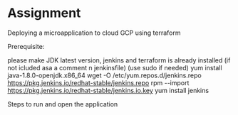 # Assignment
Deploying a microapplication to cloud GCP using terraform

Prerequisite:


please make JDK latest version, jenkins and terraform is already installed (if not icluded asa a comment n jenkinsfile) 
(use sudo if needed)
yum install java-1.8.0-openjdk.x86_64
wget -O /etc/yum.repos.d/jenkins.repo https://pkg.jenkins.io/redhat-stable/jenkins.repo
rpm --import https://pkg.jenkins.io/redhat-stable/jenkins.io.key
yum install jenkins

Steps to run and open the application

